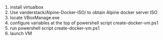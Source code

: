 1. install virtualbox
2. Use vanderstack/Alpine-Docker-ISO/ to obtain Alpine docker server ISO
4. locate VBoxManage.exe
5. configure variables at the top of powershell script create-docker-vm.ps1
6. run powershell script create-docker-vm.ps1
7. launch VM

